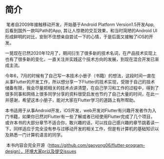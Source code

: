 # 简介



​	笔者自2009年接触移动开发，开始基于Android Platform Version1.5开发App, 后看到国外一款叫Path的App, 其让人惊艳的交互效果，和当时简陋的Android UI形成鲜明的对比，安耐不住想亲自尝试一下的心情，于是后面又接触了iOS的开发。

​	一晃现在已然2020年12月了，期间衍生了很多新的技术名词，在产品技术实现上也有了很多新的变化，一直关注并实践这个技术方向的发展，到现在混合开发已渐成主流。

​	今年6，7月的时候有了自己写一本技术小册子（书籍）的想法，这段时间一直在从事Flutter的开发工作，所以想分享一下Flutter的技术实现，受限于自己的技术储备有限，我会尽量把相关的技术点讲清楚，在自己学习和工作的过程中，得到了很多同事和网络上很多同学分享的资料很受启发也节约了自己大量的时间，在此一并感谢，希望这本小册子，能对大家在Flutter学习的道路上有所帮助。

​	本书适用于从事Android开发，iOS开发，web开发对Flutter有兴趣开发者作为入门书籍，如果你已然对Flutter有一些了解或者已经使用Flutter完成了几个项目，或许本书的大部分章节不适合你，敢兴趣的话，可以找自己感兴趣的章节跳着读一下。同样适应于完全没有参与过移动开发的相关工作，但是有计算机的基础知识以及熟悉一门计算机语言的同学。

​	本书内容会完全开源（https://github.com/gaoyong06/flutter-program-design），环境大家pr以及提交issues

